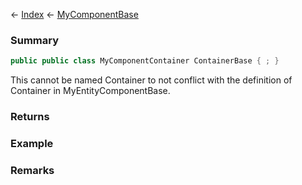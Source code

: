 ← [Index](Api-Index) ← [MyComponentBase](VRage.Game.Components.MyComponentBase)

### Summary

```csharp
public public class MyComponentContainer ContainerBase { ; }
```

This cannot be named Container to not conflict with the definition of Container in MyEntityComponentBase.

### Returns

### Example

### Remarks

